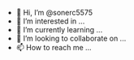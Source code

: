 - 👋 Hi, I’m @sonerc5575
- 👀 I’m interested in ...
- 🌱 I’m currently learning ...
- 💞️ I’m looking to collaborate on ...
- 📫 How to reach me ...

<!---
sonerc5575/sonerc5575 is a ✨ special ✨ repository because its `README.md` (this file) appears on your GitHub profile.
You can click the Preview link to take a look at your changes.
--->
